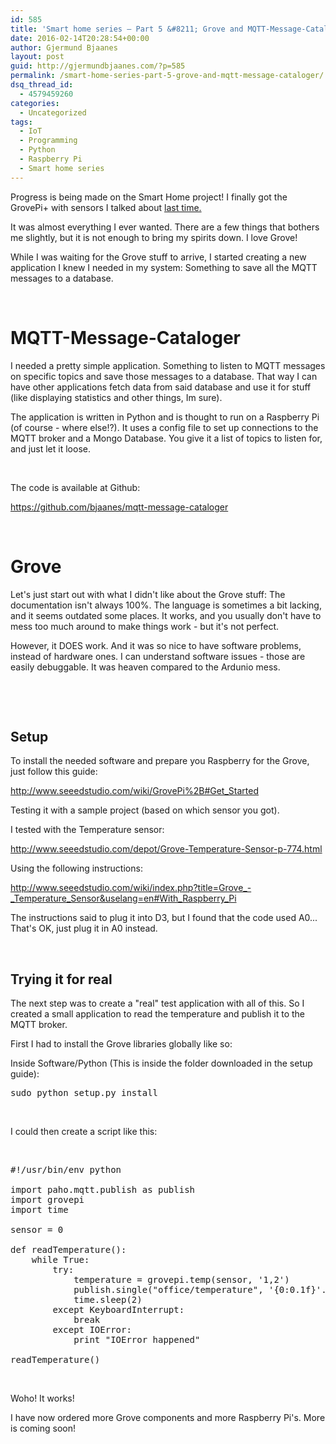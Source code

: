 ```yaml
---
id: 585
title: 'Smart home series – Part 5 &#8211; Grove and MQTT-Message-Cataloger'
date: 2016-02-14T20:28:54+00:00
author: Gjermund Bjaanes
layout: post
guid: http://gjermundbjaanes.com/?p=585
permalink: /smart-home-series-part-5-grove-and-mqtt-message-cataloger/
dsq_thread_id:
  - 4579459260
categories:
  - Uncategorized
tags:
  - IoT
  - Programming
  - Python
  - Raspberry Pi
  - Smart home series
---
```

Progress is being made on the Smart Home project! I finally got the GrovePi+ with sensors I talked about <a href="http://gjermundbjaanes.com/smart-home-series-part-4-out-with-arduino-in-with-raspberry-pi/" target="_blank">last time.</a>

<!--more-->
It was almost everything I ever wanted. There are a few things that bothers me slightly, but it is not enough to bring my spirits down. I love Grove!

While I was waiting for the Grove stuff to arrive, I started creating a new application I knew I needed in my system: Something to save all the MQTT messages to a database.

&nbsp;

# MQTT-Message-Cataloger

I needed a pretty simple application. Something to listen to MQTT messages on specific topics and save those messages to a database. That way I can have other applications fetch data from said database and use it for stuff (like displaying statistics and other things, Im sure).

The application is written in Python and is thought to run on a Raspberry Pi (of course - where else!?). It uses a config file to set up connections to the MQTT broker and a Mongo Database. You give it a list of topics to listen for, and just let it loose.

&nbsp;

The code is available at Github:

<a href="https://github.com/bjaanes/mqtt-message-cataloger" target="_blank">https://github.com/bjaanes/mqtt-message-cataloger</a>

&nbsp;

# Grove

Let's just start out with what I didn't like about the Grove stuff: The documentation isn't always 100%. The language is sometimes a bit lacking, and it seems outdated some places. It works, and you usually don't have to mess too much around to make things work - but it's not perfect.

However, it DOES work. And it was so nice to have software problems, instead of hardware ones. I can understand software issues - those are easily debuggable. It was heaven compared to the Ardunio mess.

&nbsp;

&nbsp;

## Setup

To install the needed software and prepare you Raspberry for the Grove, just follow this guide:
  
http://www.seeedstudio.com/wiki/GrovePi%2B#Get_Started

Testing it with a sample project (based on which sensor you got).

I tested with the Temperature sensor:
  
<a href="http://www.seeedstudio.com/depot/Grove-Temperature-Sensor-p-774.html" target="_blank">http://www.seeedstudio.com/depot/Grove-Temperature-Sensor-p-774.html</a>

Using the following instructions:
  
<a href="http://www.seeedstudio.com/wiki/index.php?title=Grove_-_Temperature_Sensor&uselang=en#With_Raspberry_Pi" target="_blank">http://www.seeedstudio.com/wiki/index.php?title=Grove_-_Temperature_Sensor&uselang=en#With_Raspberry_Pi</a>

The instructions said to plug it into D3, but I found that the code used A0... That's OK, just plug it in A0 instead.

&nbsp;

## Trying it for real

The next step was to create a "real" test application with all of this. So I created a small application to read the temperature and publish it to the MQTT broker.

First I had to install the Grove libraries globally like so:

Inside Software/Python (This is inside the folder downloaded in the setup guide):

<pre class="lang:sh decode:true ">sudo python setup.py install</pre>

&nbsp;

I could then create a script like this:

&nbsp;

<pre class="lang:python decode:true ">#!/usr/bin/env python

import paho.mqtt.publish as publish
import grovepi
import time

sensor = 0

def readTemperature():
    while True:
        try:
            temperature = grovepi.temp(sensor, '1,2')
            publish.single("office/temperature", '{0:0.1f}'.format(temperature), hostname="192.168.10.200")
            time.sleep(2)
        except KeyboardInterrupt:
            break
        except IOError:
            print "IOError happened"

readTemperature()</pre>

&nbsp;

Woho! It works!

I have now ordered more Grove components and more Raspberry Pi's. More is coming soon!

<div class="addtoany_share_save_container addtoany_content_bottom">
  <div class="a2a_kit a2a_kit_size_32 addtoany_list a2a_target" id="wpa2a_61">
    <a class="a2a_button_facebook" href="http://www.addtoany.com/add_to/facebook?linkurl=http%3A%2F%2Fgjermundbjaanes.com%2Fsmart-home-series-part-5-grove-and-mqtt-message-cataloger%2F&linkname=Smart%20home%20series%20%E2%80%93%20Part%205%20%E2%80%93%20Grove%20and%20MQTT-Message-Cataloger" title="Facebook" rel="nofollow" target="_blank"></a><a class="a2a_button_twitter" href="http://www.addtoany.com/add_to/twitter?linkurl=http%3A%2F%2Fgjermundbjaanes.com%2Fsmart-home-series-part-5-grove-and-mqtt-message-cataloger%2F&linkname=Smart%20home%20series%20%E2%80%93%20Part%205%20%E2%80%93%20Grove%20and%20MQTT-Message-Cataloger" title="Twitter" rel="nofollow" target="_blank"></a><a class="a2a_button_google_plus" href="http://www.addtoany.com/add_to/google_plus?linkurl=http%3A%2F%2Fgjermundbjaanes.com%2Fsmart-home-series-part-5-grove-and-mqtt-message-cataloger%2F&linkname=Smart%20home%20series%20%E2%80%93%20Part%205%20%E2%80%93%20Grove%20and%20MQTT-Message-Cataloger" title="Google+" rel="nofollow" target="_blank"></a><a class="a2a_dd addtoany_share_save" href="https://www.addtoany.com/share"></a>
  </div>
</div>